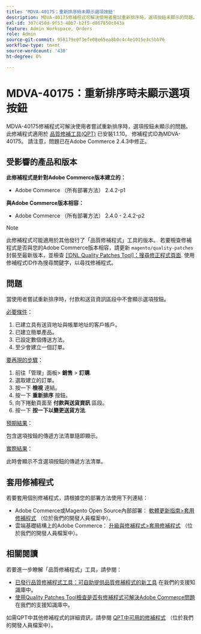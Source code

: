 ```yaml
---
title: 'MDVA-40175：重新排序時未顯示選項按鈕'
description: MDVA-40175修補程式可解決使用者嘗試重新排序時，選項按鈕未顯示的問題。 安裝[Quality Patches Tool (QPT)](/help/announcements/adobe-commerce-announcements/magento-quality-patches-released-new-tool-to-self-serve-quality-patches.md) 1.1.10時，即可使用此修補程式。 修補程式ID為MDVA-40175。 請注意，問題已在Adobe Commerce 2.4.3中修正。
exl-id: 307c450d-9f53-40b7-b2f5-d867850c043a
feature: Admin Workspace, Orders
role: Admin
source-git-commit: 958179e0f3efe08e65ea8b0c4c4e1015e3c5bb76
workflow-type: tm+mt
source-wordcount: '430'
ht-degree: 0%

---
```


# MDVA-40175：重新排序時未顯示選項按鈕

MDVA-40175修補程式可解決使用者嘗試重新排序時，選項按鈕未顯示的問題。 此修補程式適用於 [品質修補工具(QPT)](/help/announcements/adobe-commerce-announcements/magento-quality-patches-released-new-tool-to-self-serve-quality-patches.md) 已安裝1.1.10。 修補程式ID為MDVA-40175。 請注意，問題已在Adobe Commerce 2.4.3中修正。

## 受影響的產品和版本

**此修補程式是針對Adobe Commerce版本建立的：**

* Adobe Commerce （所有部署方法） 2.4.2-p1

**與Adobe Commerce版本相容：**

* Adobe Commerce （所有部署方法） 2.4.0 - 2.4.2-p2

>[!NOTE]
>
>此修補程式可能適用於其他發行了「品質修補程式」工具的版本。 若要檢查修補程式是否與您的Adobe Commerce版本相容，請更新 `magento/quality-patches` 封裝至最新版本，並檢查 [[!DNL Quality Patches Tool]：搜尋修正程式頁面](https://devdocs.magento.com/quality-patches/tool.html#patch-grid). 使用修補程式ID作為搜尋關鍵字，以尋找修補程式。

## 問題

當使用者嘗試重新排序時，付款和送貨資訊區段中不會顯示選項按鈕。

<u>必要條件</u>：

1. 已建立具有送貨地址與帳單地址的客戶帳戶。
1. 已建立簡單產品。
1. 已設定數個傳送方法。
1. 至少會建立一個訂單。

<u>要再現的步驟</u>：

1. 前往「管理」面板> **銷售** > **訂購**.
1. 選取建立的訂單。
1. 按一下 **檢視** 連結。
1. 按一下 **重新排序** 按鈕。
1. 向下捲動頁面至 **付款與送貨資訊** 區段。
1. 按一下 **按一下以變更送貨方法**.

<u>預期結果</u>：

包含選項按鈕的傳遞方法清單隨即顯示。

<u>實際結果</u>：

此時會顯示不含選項按鈕的傳遞方法清單。

## 套用修補程式

若要套用個別修補程式，請根據您的部署方法使用下列連結：

* Adobe Commerce或Magento Open Source內部部署： [軟體更新指南>套用修補程式](https://devdocs.magento.com/guides/v2.4/comp-mgr/patching/mqp.html) （位於我們的開發人員檔案中）。
* 雲端基礎結構上的Adobe Commerce： [升級與修補程式>套用修補程式](https://devdocs.magento.com/cloud/project/project-patch.html) （位於我們的開發人員檔案中）。

## 相關閱讀

若要進一步瞭解「品質修補程式」工具，請參閱：

* [已發行品質修補程式工具：可自助提供品質修補程式的新工具](/help/announcements/adobe-commerce-announcements/magento-quality-patches-released-new-tool-to-self-serve-quality-patches.md) 在我們的支援知識庫中。
* [使用Quality Patches Tool檢查是否有修補程式可解決Adobe Commerce問題](/help/support-tools/patches-available-in-qpt-tool/check-patch-for-magento-issue-with-magento-quality-patches.md) 在我們的支援知識庫中。

如需QPT中其他修補程式的詳細資訊，請參閱 [QPT中可用的修補程式](https://devdocs.magento.com/quality-patches/tool.html#patch-grid) （位於我們的開發人員檔案中）。
